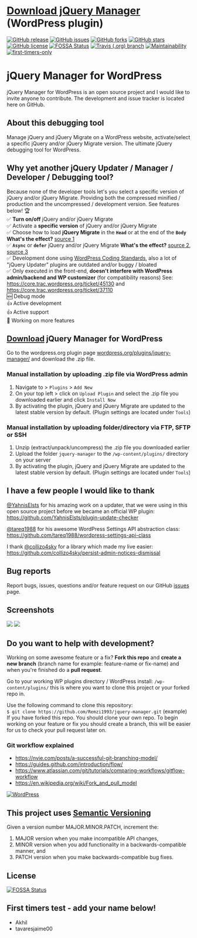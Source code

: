 # [Download jQuery Manager](https://downloads.wordpress.org/plugin/jquery-manager.zip) (WordPress plugin)

[![GitHub release](https://img.shields.io/github/release/Remzi1993/jquery-manager.svg)](https://github.com/Remzi1993/jquery-manager/releases/latest)
[![GitHub issues](https://img.shields.io/github/issues/Remzi1993/jquery-manager.svg)](https://github.com/Remzi1993/jquery-manager/issues)
[![GitHub forks](https://img.shields.io/github/forks/Remzi1993/jquery-manager.svg)](https://github.com/Remzi1993/jquery-manager/network/members)
[![GitHub stars](https://img.shields.io/github/stars/Remzi1993/jquery-manager.svg)](https://github.com/Remzi1993/jquery-manager/stargazers)
[![GitHub license](https://img.shields.io/badge/license-GPLv3-blue.svg)](https://github.com/Remzi1993/jquery-manager/blob/master/LICENSE)
[![FOSSA Status](https://app.fossa.io/api/projects/git%2Bgithub.com%2FRemzi1993%2Fjquery-manager.svg?type=shield)](https://app.fossa.io/projects/git%2Bgithub.com%2FRemzi1993%2Fjquery-manager?ref=badge_shield)
[![Travis (.org) branch](https://img.shields.io/travis/Remzi1993/jquery-manager/master.svg)](https://travis-ci.org/Remzi1993/jquery-manager)
[![Maintainability](https://api.codeclimate.com/v1/badges/3dab8e92324e8227109e/maintainability)](https://codeclimate.com/github/Remzi1993/jquery-manager/maintainability)
[![first-timers-only](https://img.shields.io/badge/first--timers--only-friendly-blue.svg?style=flat-square)](https://www.firsttimersonly.com)

# jQuery Manager for WordPress

jQuery Manager for WordPress is an open source project and I would like to invite anyone to contribute. The development and issue tracker is located here on GitHub.

## About this debugging tool

Manage jQuery and jQuery Migrate on a WordPress website, activate/select a specific jQuery and/or jQuery Migrate version. The ultimate jQuery debugging tool for WordPress.

## Why yet another jQuery Updater / Manager / Developer / Debugging tool?

Because none of the developer tools let's you select a specific version of jQuery and/or jQuery Migrate. Providing both the compressed minified / production and the uncompressed / development version. See features below! :trophy:<br>
:white_check_mark: **Turn on/off** jQuery and/or jQuery Migrate<br>
:white_check_mark: Activate a **specific version** of jQuery and/or jQuery Migrate<br>
:white_check_mark: Choose how to load **jQuery Migrate** in the **`Head`** or at the end of the **`Body`** **What's the effect?** [source 1](https://flaviocopes.com/javascript-async-defer/)<br>
:white_check_mark: **`Async`** or **`defer`** jQuery and/or jQuery Migrate **What's the effect?** [source 2](https://www.growingwiththeweb.com/2014/02/async-vs-defer-attributes.html), [source 3](https://bitsofco.de/async-vs-defer/)<br>
:white_check_mark: Development done using [WordPress Coding Standards](https://make.wordpress.org/core/handbook/best-practices/coding-standards/), also a lot of "jQuery Updater" plugins are outdated and/or buggy / bloated<br>
:white_check_mark: Only executed in the front-end, **doesn't interfere with WordPress admin/backend and WP customizer** (for compatibility reasons) See: https://core.trac.wordpress.org/ticket/45130 and https://core.trac.wordpress.org/ticket/37110 <br>
:new: Debug mode<br>
:thumbsup: Active development<br>
:thumbsup: Active support<br>
:arrows_counterclockwise: Working on more features

## [Download](https://downloads.wordpress.org/plugin/jquery-manager.zip) jQuery Manager for WordPress
Go to the wordpress.org plugin page [wordpress.org/plugins/jquery-manager/](https://wordpress.org/plugins/jquery-manager/) and download the .zip file.

### Manual installation by uploading .zip file via WordPress admin

1. Navigate to > `Plugins` > `Add New`
2. On your top left > click on `Upload Plugin` and select the .zip file you downloaded earlier and click `Install Now`
3. By activating the plugin, jQuery and jQuery Migrate are updated to the latest stable version by default. (Plugin settings are located under `Tools`)

### Manual installation by uploading folder/directory via FTP, SFTP or SSH

1. Unzip (extract/unpack/uncompress) the .zip file you downloaded earlier
2. Upload the folder `jquery-manager` to the `/wp-content/plugins/` directory on your server
3. By activating the plugin, jQuery and jQuery Migrate are updated to the latest stable version by default.
   (Plugin settings are located under `Tools`)

## I have a few people I would like to thank

[@YahnisElsts](https://github.com/YahnisElsts) for his amazing work on a updater, that we were using in this
open source project before we became an official WP plugin:<br> https://github.com/YahnisElsts/plugin-update-checker<br>

[@tareq1988](https://github.com/tareq1988) for his awesome WordPress Settings API abstraction class:<br> https://github.com/tareq1988/wordpress-settings-api-class<br>

I thank [@collizo4sky](https://github.com/collizo4sky) for a library which made my live easier: https://github.com/collizo4sky/persist-admin-notices-dismissal

## Bug reports

Report bugs, issues, questions and/or feature request on our GitHub
[issues](https://github.com/Remzi1993/jquery-manager/issues) page.

## Screenshots

<img src="https://ps.w.org/jquery-manager/assets/screenshot-1.png">
<img src="https://ps.w.org/jquery-manager/assets/screenshot-2.png">

## Do you want to help with development?

Working on some awesome feature or a fix? **Fork this repo** and **create a new branch** (branch name for example: feature-name or fix-name) and when you're finished do a **pull request**.

Go to your working WP plugins directory / WordPress install: `/wp-content/plugins/` this is where you want to clone this project or your forked repo in.<br>

Use the following command to clone this repository:<br>
`$ git clone https://github.com/Remzi1993/jquery-manager.git` (example)<br>
If you have forked this repo. You should clone your own repo. To begin working on your feature or fix you should create a branch, this will be easier for us to check your pull request later on.

### Git workflow explained ###
- https://nvie.com/posts/a-successful-git-branching-model/
- https://guides.github.com/introduction/flow/
- https://www.atlassian.com/git/tutorials/comparing-workflows/gitflow-workflow
- https://en.wikipedia.org/wiki/Fork_and_pull_model


[![WordPress](https://forthebadge.com/images/badges/built-with-wordpress.svg)](https://wordpress.org)

## This project uses [Semantic Versioning](https://semver.org/) ##
Given a version number MAJOR.MINOR.PATCH, increment the:
1. MAJOR version when you make incompatible API changes,
2. MINOR version when you add functionality in a backwards-compatible manner, and
3. PATCH version when you make backwards-compatible bug fixes.

## License
[![FOSSA Status](https://app.fossa.io/api/projects/git%2Bgithub.com%2FRemzi1993%2Fjquery-manager.svg?type=large)](https://app.fossa.io/projects/git%2Bgithub.com%2FRemzi1993%2Fjquery-manager?ref=badge_large)

## First timers test - add your name below!
- Akhil
- tavaresjaime00
